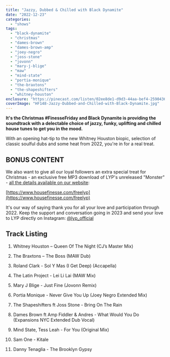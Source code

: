 ```yaml
---
title: "Jazzy, Dubbed & Chilled with Black Dynamite"
date: "2022-12-23"
categories: 
  - "shows"
tags: 
  - "black-dynamite"
  - "christmas"
  - "dames-brown"
  - "dames-brown-amp"
  - "joey-negro"
  - "joss-stone"
  - "jovonn"
  - "mary-j-blige"
  - "maw"
  - "mind-state"
  - "portia-monique"
  - "the-braxtons"
  - "the-shapeshifters"
  - "whitney-houston"
enclosure: "https://pinecast.com/listen/02ee8de1-d9d3-44aa-bef4-25904367d24f.mp3 96180023 audio/mpeg "
coverImage: "HF148-Jazzy-Dubbed-and-Chilled-with-Black-Dynamite.jpg"
---
```


**It's the Christmas #FinesseFriday and Black Dynamite is providing the soundtrack with a delectable choice of jazzy, funky, uplifting and chilled house tunes to get you in the mood.**

With an opening hat-tip to the new Whitney Houston biopic, selection of classic soulful dubs and some heat from 2022, you're in for a real treat.

## BONUS CONTENT

We also want to give all our loyal followers an extra special treat for Christmas - an exclusive free MP3 download of LYP's unreleased "Monster" - [all the details available on our website](https://www.housefinesse.com/freelyp):

[https://www.housefinesse.com/freelyp](https://www.housefinesse.com/freelyp)

It's our way of saying thank you for all your love and participation through 2022. Keep the support and conversation going in 2023 and send your love to LYP directly on Instagram: [@lyp\_official](https://www.instagram.com/lyp_official/)

## Track Listing

1. Whitney Houston – Queen Of The Night (CJ’s Master Mix)

3. The Braxtons – The Boss (MAW Dub)

5. Roland Clark - Sol Y Mas (I Get Deep) (Accapella)

7. The Latin Project - Lei Li Lai (MAW Mix)

9. Mary J Blige - Just Fine (Jovonn Remix)

11. Portia Monique - Never Give You Up (Joey Negro Extended Mix)

13. The Shapeshifters ft Joss Stone - Bring On The Rain

15. Dames Brown ft Amp Fiddler & Andres - What Would You Do (Expansions NYC Extended Dub Vocal)

17. Mind State, Tess Leah - For You (Original Mix)

19. Sam One - Kitale

21. Danny Tenaglia - The Brooklyn Gypsy
